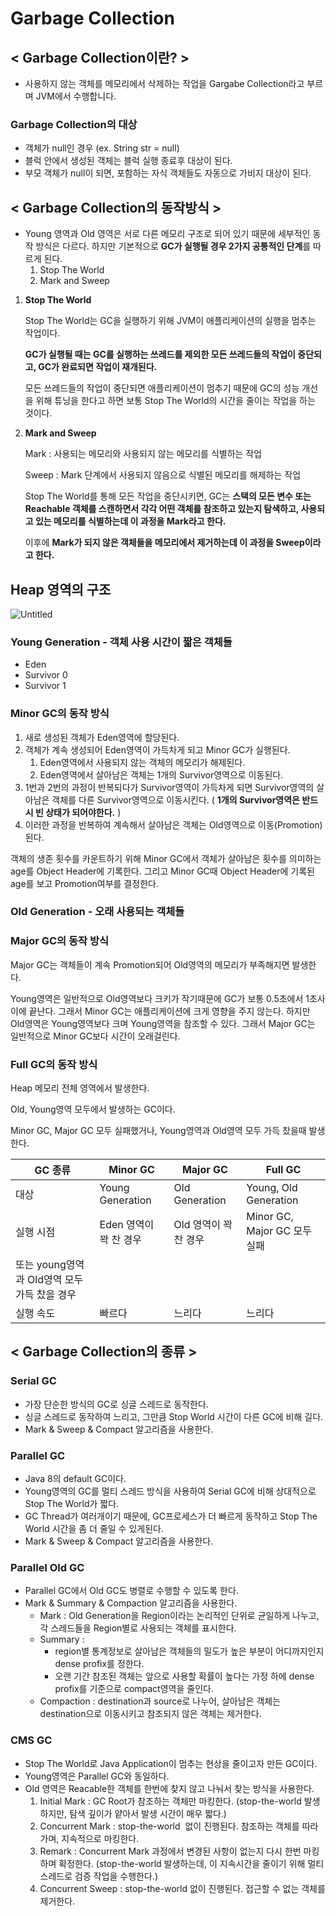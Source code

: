 # ****Garbage Collection****

## < Garbage Collection이란? >

- 사용하지 않는 객체를 메모리에서 삭제하는 작업을 Gargabe Collection라고 부르며 JVM에서 수행합니다.

### Garbage Collection의 대상

- 객체가 null인 경우 (ex. String str = null)
- 블럭 안에서 생성된 객체는 블럭 실행 종료후 대상이 된다.
- 부모 객체가 null이 되면, 포함하는 자식 객체들도 자동으로 가비지 대상이 된다.

## < Garbage Collection의 동작방식 >

- Young 영역과 Old 영역은 서로 다른 메모리 구조로 되어 있기 때문에 세부적인 동작 방식은 다르다.  하지만 기본적으로 **GC가 실행될 경우 2가지 공통적인 단계**를 따르게 된다.
    1. Stop The World
    2. Mark and Sweep

1. **Stop The World**
    
    Stop The World는 GC을 실행하기 위해 JVM이 애플리케이션의 실행을 멈추는 작업이다.
    
    **GC가 실행될 때는 GC를 실행하는 쓰레드를 제외한 모든 쓰레드들의 작업이 중단되고, GC가 완료되면 작업이 재개된다.**
    
    모든 쓰레드들의 작업이 중단되면 애플리케이션이 멈추기 때문에 GC의 성능 개선을 위해 튜닝을 한다고 하면 보통 Stop The World의 시간을 줄이는 작업을 하는 것이다.
    

1. **Mark and Sweep**
    
    Mark : 사용되는 메모리와 사용되지 않는 메모리를 식별하는 작업
    
    Sweep : Mark 단계에서 사용되지 않음으로 식별된 메모리를 해제하는 작업
    
    Stop The World를 통해 모든 작업을 중단시키면, GC는 **스택의 모든 변수 또는 Reachable 객체를 스캔하면서 각각 어떤 객체를 참조하고 있는지 탐색하고, 사용되고 있는 메모리를 식별하는데 이 과정을 Mark라고 한다.**
    
    이후에 **Mark가 되지 않은 객체들을 메모리에서 제거하는데 이 과정을 Sweep이라고 한다.**
    

## Heap 영역의 구조

![Untitled](https://s3-us-west-2.amazonaws.com/secure.notion-static.com/6c126ee0-4e14-4c2c-aed9-781f938f0fbb/Untitled.png)

### Young Generation - 객체 사용 시간이 짧은 객체들

- Eden
- Survivor 0
- Survivor 1

### ****Minor GC의 동작 방식****

1. 새로 생성된 객체가 Eden영역에 할당된다.
2. 객체가 계속 생성되어 Eden영역이 가득차게 되고 Minor GC가 실행된다.
    1. Eden영역에서 사용되지 않는 객체의 메모리가 해제된다.
    2. Eden영역에서 살아남은 객체는 1개의 Survivor영역으로 이동된다.
3. 1번과 2번의 과정이 반복되다가 Survivor영역이 가득차게 되면 Survivor영역의 살아남은 객체를 다른 Survivor영역으로 이동시킨다. ( **1개의 Survivor영역은 반드시 빈 상태가 되어야한다.** )
4. 이러한 과정을 반복하여 계속해서 살아남은 객체는 Old영역으로 이동(Promotion)된다.

객체의 생존 횟수를 카운트하기 위해 Minor GC에서 객체가 살아남은 횟수를 의미하는 age를 Object Header에 기록한다. 그리고 Minor GC때 Object Header에 기록된 age를 보고 Promotion여부를 결정한다.

### Old Generation - 오래 사용되는 객체들

### ****Major GC의 동작 방식****

Major GC는 객체들이 계속 Promotion되어 Old영역의 메모리가 부족해지면 발생한다.

Young영역은 일반적으로 Old영역보다 크키가 작기때문에 GC가 보통 0.5초에서 1초사이에 끝난다. 그래서 Minor GC는 애플리케이션에 크게 영향을 주지 않는다.
하지만 Old영역은 Young영역보다 크며 Young영역을 참조할 수 있다. 그래서 Major GC는 일반적으로 Minor GC보다 시간이 오래걸린다.

### Full GC의 동작 방식

Heap 메모리 전체 영역에서 발생한다.

Old, Young영역 모두에서 발생하는 GC이다.

Minor GC, Major GC 모두 실패했거나, Young영역과 Old영역 모두 가득 찼을때 발생한다.

| GC 종류 | Minor GC | Major GC | Full GC |
| --- | --- | --- | --- |
| 대상 | Young Generation | Old Generation | Young, Old Generation |
| 실행 시점 | Eden 영역이 꽉 찬 경우 | Old 영역이 꽉 찬 경우 | Minor GC, Major GC 모두 실패
또는 young영역과 Old영역 모두 가득 찼을 경우 |
| 실행 속도 | 빠르다 | 느리다 | 느리다 |

## < Garbage Collection의 종류 >

### Serial GC

- 가장 단순한 방식의 GC로 싱글 스레드로 동작한다.
- 싱글 스레드로 동작하여 느리고, 그만큼 Stop World 시간이 다른 GC에 비해 길다.
- Mark & Sweep & Compact 알고리즘을 사용한다.

### Parallel GC

- Java 8의 default GC이다.
- Young영역의 GC를 멀티 스레드 방식을 사용하여 Serial GC에 비해 상대적으로 Stop The World가 짧다.
- GC Thread가 여러개이기 때문에, GC프로세스가 더 빠르게 동작하고 Stop The World 시간을 좀 더 줄일 수 있게된다.
- Mark & Sweep & Compact 알고리즘을 사용한다.

### Parallel Old GC

- Parallel GC에서 Old GC도 병렬로 수행할 수 있도록 한다.
- Mark & Summary & Compaction 알고리즘을 사용한다.
    - Mark : Old Generation을 Region이라는 논리적인 단위로 균일하게 나누고, 각 스레드들을 Region별로 사용되는 객체를 표시한다.
    - Summary :
        - region별 통계정보로 살아남은 객체들의 밀도가 높은 부분이 어디까지인지 dense profix를 정한다.
        - 오랜 기간 참조된 객체는 앞으로 사용할 확률이 높다는 가정 하에 dense profix를 기준으로 compact영역을 줄인다.
    - Compaction : destination과 source로 나누어, 살아남은 객체는 destination으로 이동시키고 참조되지 않은 객체는 제거한다.

### CMS GC

- Stop The World로 Java Application이 멈추는 현상을 줄이고자 만든 GC이다.
- Young영역은 Parallel GC와 동일하다.
- Old 영역은 Reacable한 객체를 한번에 찾지 않고 나눠서 찾는 방식을 사용한다.
    1. Initial Mark : GC Root가 참조하는 객체만 마킹한다. (stop-the-world 발생하지만, 탐색 깊이가 얕아서 발생 시간이 매우 짧다.)
    2. Concurrent Mark : stop-the-world  없이 진행된다. 참조하는 객체를 따라가며, 지속적으로 마킹한다.
    3. Remark : Concurrent Mark 과정에서 변경된 사항이 없는지 다시 한번 마킹하며 확정한다. (stop-the-world 발생하는데, 이 지속시간을 줄이기 위해 멀티스레드로 검증 작업을 수행한다.)
    4. Concurrent Sweep : stop-the-world 없이 진행된다. 접근할 수 없는 객체를 제거한다.

